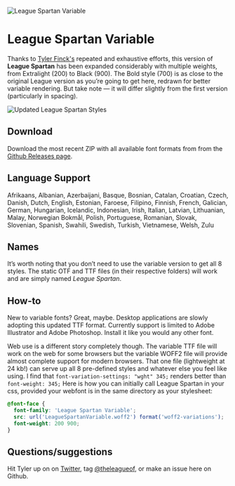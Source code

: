 ![League Spartan Variable](https://raw.githubusercontent.com/sursly/league-spartan/master/_images/leaguespartan-variable.gif)

League Spartan Variable
=======================

Thanks to [Tyler Finck's](https://twitter.com/typeler) repeated and exhaustive efforts, this version of **League Spartan** has been expanded considerably with multiple weights, from Extralight (200) to Black (900). The Bold style (700) is as close to the original League version as you’re going to get here, redrawn for better variable rendering. But take note — it will differ slightly from the first version (particularly in spacing).

![Updated League Spartan Styles](https://raw.githubusercontent.com/sursly/league-spartan/master/_images/leaguespartan-styles.png)

Download
--------

Download the most recent ZIP with all available font formats from from the [Github Releases page](https://github.com/theleagueof/league-spartan/releases).

Language Support
----------------

Afrikaans, Albanian, Azerbaijani, Basque, Bosnian, Catalan, Croatian, Czech, Danish, Dutch, English, Estonian, Faroese, Filipino, Finnish, French, Galician, German, Hungarian, Icelandic, Indonesian, Irish, Italian, Latvian, Lithuanian, Malay, Norwegian Bokmål, Polish, Portuguese, Romanian, Slovak, Slovenian, Spanish, Swahili, Swedish, Turkish, Vietnamese, Welsh, Zulu

Names
-----

It’s worth noting that you don’t need to use the variable version to get all 8 styles. The static OTF and TTF files (in their respective folders) will work and are simply named *League Spartan*.

How-to
------

New to variable fonts? Great, maybe. Desktop applications are slowly adopting this updated TTF format. Currently support is limited to Adobe Illustrator and Adobe Photoshop. Install it like you would any other font.

Web use is a different story completely though. The variable TTF file will work on the web for some browsers but the variable WOFF2 file will provide almost complete support for modern browsers. That one file (lightweight at 24 kb!) can serve up all 8 pre-defined styles and whatever else you feel like using. I find that `font-variation-settings: "wght" 345;` renders better than `font-weight: 345;` Here is how you can initially call League Spartan in your css, provided your webfont is in the same directory as your stylesheet:

```css
@font-face {
  font-family: 'League Spartan Variable';
  src: url('LeagueSpartanVariable.woff2') format('woff2-variations');
  font-weight: 200 900;
}
```

Questions/suggestions
---------------------

Hit Tyler up on on [Twitter](https://www.twitter.com/typeler), tag [@theleagueof](https://www.twitter.com/theleagueof), or make an issue here on Github.
